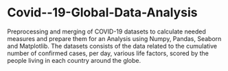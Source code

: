 # Covid--19-Global-Data-Analysis
 Preprocessing and merging of COVID-19 datasets to calculate needed measures and prepare them for an Analysis using Numpy, Pandas, Seaborn and Matplotlib. The datasets consists of the data related to the cumulative number of confirmed cases, per day, various life factors, scored by the people living in each country around the globe.
